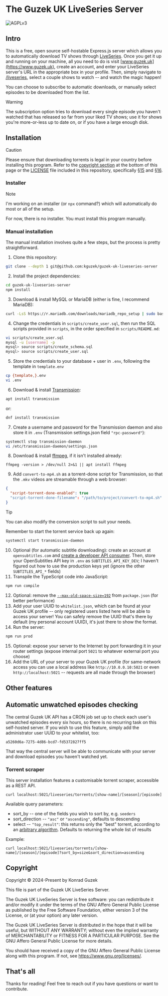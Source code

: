 # The Guzek UK LiveSeries Server

![AGPLv3](https://www.gnu.org/graphics/agplv3-155x51.png)

## Intro

This is a free, open source self-hostable Express.js server which allows you to automatically download TV shows through [LiveSeries](https://www.guzek.uk/liveseries).
Once you get it up and running on your machine, all you need to do is visit [www.guzek.uk](https://www.guzek.uk), create an account, and enter your LiveSeries server's URL in the appropriate box in your profile.
Then, simply navigate to [/liveseries](https://www.guzek.uk/liveseries), select a couple shows to watch -- and watch the magic happen!

You can choose to subscribe to automatic downloads, or manually select episodes to be downloaded from the list.

> [!WARNING]
> The subscription option tries to download every single episode you haven't watched that has released so far from your liked TV shows; use it for shows you're more-or-less up to date on, or if you have a large enough disk.

## Installation

> [!CAUTION]
> Please ensure that downloading torrents is legal in your country before installing this program. Refer to the [copyright section](#Copyright) at the bottom of this page or the [LICENSE](LICENSE) file included in this repository, specifically [§15](LICENSE#L587) and [§16](LICENSE#L598).

### Installer

> [!NOTE] 
> I'm working on an installer (or `npx` command?) which will automatically do most or all of the setup.

For now, there is no installer. You must install this program manually.

### Manual installation

The manual installation involves quite a few steps, but the process is pretty straightforward.

1. Clone this repository:
```bash
git clone --depth 1 git@github.com:kguzek/guzek-uk-liveseries-server
```
2. Install the project dependencies:
```bash
cd guzek-uk-liveseries-server
npm install
```
3. Download & install MySQL or MariaDB (either is fine, I recommend MariaDB):
```bash
curl -LsS https://r.mariadb.com/downloads/mariadb_repo_setup | sudo bash
```
4. Change the credentials in `scripts/create_user.sql`, then run the SQL scripts provided in `scripts`, in the order specified in `scripts/README.md`:
```bash
vi scripts/create_user.sql
mysql -u [username] -p
mysql> source scripts/create_schema.sql
mysql> source scripts/create_user.sql
```
5. Store the credentials to your database + user in `.env`, following the template in `template.env`
```bash
cp {template,}.env
vi .env
```
6. Download & install [Transmission](https://transmissionbt.com/download):
```bash
apt install transmission
``` 
or:
```bash
dnf install transmission
```
7. Create a username and password for the Transmission daemon and also store it in `.env` (Transmission settings.json field `"rpc-password"`):
```bash
systemctl stop transmission-daemon
vi /etc/transmission-daemon/settings.json
```
8. Download & install [ffmpeg](https://ffmpeg.org/download.html), if it isn't installed already:
```
ffmpeg -version > /dev/null 2>&1 || apt install ffmpeg
```
9. Add `convert-to-mp4.sh` as a torrent-done script for Transmission, so that the `.mkv` videos are streamable through a web browser:
```json
{
  "script-torrent-done-enabled": true
  "script-torrent-done-filename": "/path/to/project/convert-to-mp4.sh"
}
```
> [!TIP]
> You can also modify the conversion script to suit your needs.

Remember to start the torrent service back up again:
```bash
systemctl start transmission-daemon
```
10. Optional (for automatic subtitle downloading): create an account at `opensubtitles.com` and [create a developer API consumer](https://www.opensubtitles.com/en/consumers). Then, store your OpenSubtitles API key in `.env` as `SUBTITLES_API_KEY_DEV`; I haven't figured out how to use the production keys yet (ignore the other `SUBTITLES_API_*` fields)
11. Transpile the TypeScript code into JavaScript: 
```bash
npm run compile
```
12. Optional: remove the [`--max-old-space-size=192`](https://stackoverflow.com/questions/48387040/how-do-i-determine-the-correct-max-old-space-size-for-node-js) from `package.json` (for better performance)
13. Add your user UUID to `whitelist.json`, which can be found at your Guzek UK profile -- only registered users listed here will be able to access your server! You can safely remove the UUID that's there by default (my personal account UUID), it's just there to show the format.
14. Run the server:
```bash
npm run prod
```
15. Optional: expose your server to the Internet by port forwarding it in your router settings (expose internal port `5021` to whatever external port you choose)
16. Add the URL of your server to your Guzek UK profile (for same-network access you can use a local address like `http://10.0.0.10:5021` or even `http://localhost:5021` -- requests are all made through the browser)

## Other features

## Automatic unwatched episodes checking

The central Guzek UK API has a CRON job set up to check each user's unwatched episodes every six hours, so there is no recurring task on this self-hosted server. If you wish to use this feature, simply add the administrator user UUID to your whitelist, too:
```
a5260d6a-7275-4d86-bcd7-fd5372827ff5
```
That way the central server will be able to communicate with your server and download episodes you haven't watched yet.

### Torrent scraper

This server installation features a customisable torrent scraper, accessible as a REST API.
```
curl localhost:5021/liveseries/torrents/[show-name]/[season]/[episode]
```
Available query parameters:
- sort_by -- one of the fields you wish to sort by, e.g. `seeders`
- sort_direction -- `"asc"` or `"ascending"`, defaults to descending
- select -- `"top_result"`: this returns only the "best" torrent, according to an [arbitrary algorithm](https://github.com/kguzek/guzek-uk-liveseries-server/tree/main/src/torrentIndexers/torrentIndexer.ts#L130). Defaults to returning the whole list of results

Example:
```
curl localhost:5021/liveseries/torrents/[show-name]/[season]/[episode]?sort_by=size&sort_direction=ascending
```

## Copyright

Copyright © 2024-Present by Konrad Guzek

This file is part of the Guzek UK LiveSeries Server.

The Guzek UK LiveSeries Server is free software: you can redistribute it and/or modify
it under the terms of the GNU Affero General Public License as published by
the Free Software Foundation, either version 3 of the License, or
(at your option) any later version.

The Guzek UK LiveSeries Server is distributed in the hope that it will be useful,
but WITHOUT ANY WARRANTY; without even the implied warranty of
MERCHANTABILITY or FITNESS FOR A PARTICULAR PURPOSE.  See the
GNU Affero General Public License for more details.

You should have received a copy of the GNU Affero General Public License
along with this program.  If not, see <https://www.gnu.org/licenses/>.

## That's all

Thanks for reading! Feel free to reach out if you have questions or want to contribute.
